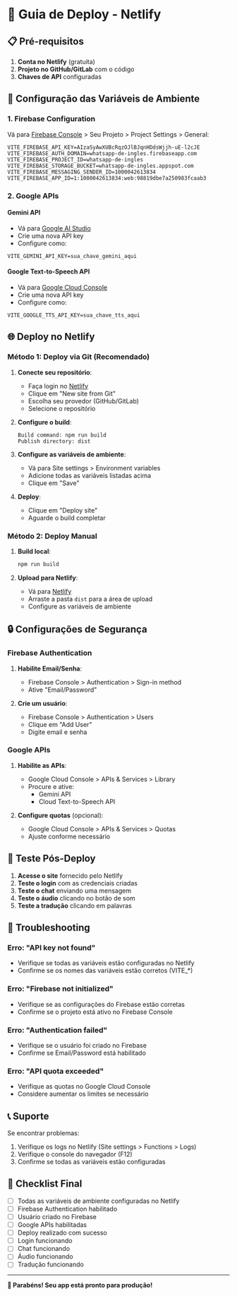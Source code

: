 # 🚀 Guia de Deploy - Netlify

## 📋 Pré-requisitos

1. **Conta no Netlify** (gratuita)
2. **Projeto no GitHub/GitLab** com o código
3. **Chaves de API** configuradas

## 🔧 Configuração das Variáveis de Ambiente

### 1. Firebase Configuration

Vá para [Firebase Console](https://console.firebase.google.com/) > Seu Projeto > Project Settings > General:

```env
VITE_FIREBASE_API_KEY=AIzaSyAwXUBcRqzOJlBJqnHDdsWjjh-uE-l2cJE
VITE_FIREBASE_AUTH_DOMAIN=whatsapp-de-ingles.firebaseapp.com
VITE_FIREBASE_PROJECT_ID=whatsapp-de-ingles
VITE_FIREBASE_STORAGE_BUCKET=whatsapp-de-ingles.appspot.com
VITE_FIREBASE_MESSAGING_SENDER_ID=1000042613834
VITE_FIREBASE_APP_ID=1:1000042613834:web:98819dbe7a250983fcaab3
```

### 2. Google APIs

#### Gemini API
- Vá para [Google AI Studio](https://makersuite.google.com/app/apikey)
- Crie uma nova API key
- Configure como:
```env
VITE_GEMINI_API_KEY=sua_chave_gemini_aqui
```

#### Google Text-to-Speech API
- Vá para [Google Cloud Console](https://console.cloud.google.com/apis/credentials)
- Crie uma nova API key
- Configure como:
```env
VITE_GOOGLE_TTS_API_KEY=sua_chave_tts_aqui
```

## 🌐 Deploy no Netlify

### Método 1: Deploy via Git (Recomendado)

1. **Conecte seu repositório**:
   - Faça login no [Netlify](https://netlify.com)
   - Clique em "New site from Git"
   - Escolha seu provedor (GitHub/GitLab)
   - Selecione o repositório

2. **Configure o build**:
   ```
   Build command: npm run build
   Publish directory: dist
   ```

3. **Configure as variáveis de ambiente**:
   - Vá para Site settings > Environment variables
   - Adicione todas as variáveis listadas acima
   - Clique em "Save"

4. **Deploy**:
   - Clique em "Deploy site"
   - Aguarde o build completar

### Método 2: Deploy Manual

1. **Build local**:
   ```bash
   npm run build
   ```

2. **Upload para Netlify**:
   - Vá para [Netlify](https://netlify.com)
   - Arraste a pasta `dist` para a área de upload
   - Configure as variáveis de ambiente

## 🔒 Configurações de Segurança

### Firebase Authentication

1. **Habilite Email/Senha**:
   - Firebase Console > Authentication > Sign-in method
   - Ative "Email/Password"

2. **Crie um usuário**:
   - Firebase Console > Authentication > Users
   - Clique em "Add User"
   - Digite email e senha

### Google APIs

1. **Habilite as APIs**:
   - Google Cloud Console > APIs & Services > Library
   - Procure e ative:
     - Gemini API
     - Cloud Text-to-Speech API

2. **Configure quotas** (opcional):
   - Google Cloud Console > APIs & Services > Quotas
   - Ajuste conforme necessário

## 🧪 Teste Pós-Deploy

1. **Acesse o site** fornecido pelo Netlify
2. **Teste o login** com as credenciais criadas
3. **Teste o chat** enviando uma mensagem
4. **Teste o áudio** clicando no botão de som
5. **Teste a tradução** clicando em palavras

## 🔧 Troubleshooting

### Erro: "API key not found"
- Verifique se todas as variáveis estão configuradas no Netlify
- Confirme se os nomes das variáveis estão corretos (VITE_*)

### Erro: "Firebase not initialized"
- Verifique se as configurações do Firebase estão corretas
- Confirme se o projeto está ativo no Firebase Console

### Erro: "Authentication failed"
- Verifique se o usuário foi criado no Firebase
- Confirme se Email/Password está habilitado

### Erro: "API quota exceeded"
- Verifique as quotas no Google Cloud Console
- Considere aumentar os limites se necessário

## 📞 Suporte

Se encontrar problemas:
1. Verifique os logs no Netlify (Site settings > Functions > Logs)
2. Verifique o console do navegador (F12)
3. Confirme se todas as variáveis estão configuradas

## 🎯 Checklist Final

- [ ] Todas as variáveis de ambiente configuradas no Netlify
- [ ] Firebase Authentication habilitado
- [ ] Usuário criado no Firebase
- [ ] Google APIs habilitadas
- [ ] Deploy realizado com sucesso
- [ ] Login funcionando
- [ ] Chat funcionando
- [ ] Áudio funcionando
- [ ] Tradução funcionando

---

**🎉 Parabéns! Seu app está pronto para produção!** 